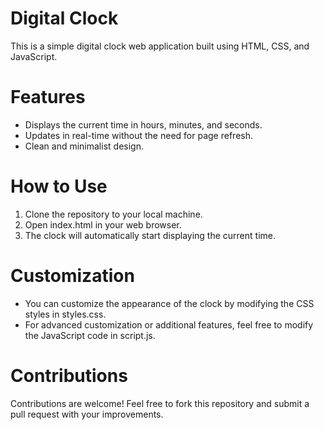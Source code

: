 # Digital Clock
This is a simple digital clock web application built using HTML, CSS, and JavaScript.
# Features
- Displays the current time in hours, minutes, and seconds.
- Updates in real-time without the need for page refresh.
- Clean and minimalist design.
# How to Use
1. Clone the repository to your local machine.
2. Open index.html in your web browser.
3. The clock will automatically start displaying the current time.
# Customization
- You can customize the appearance of the clock by modifying the CSS styles in styles.css.
- For advanced customization or additional features, feel free to modify the JavaScript code in script.js.
# Contributions
Contributions are welcome! Feel free to fork this repository and submit a pull request with your improvements.
